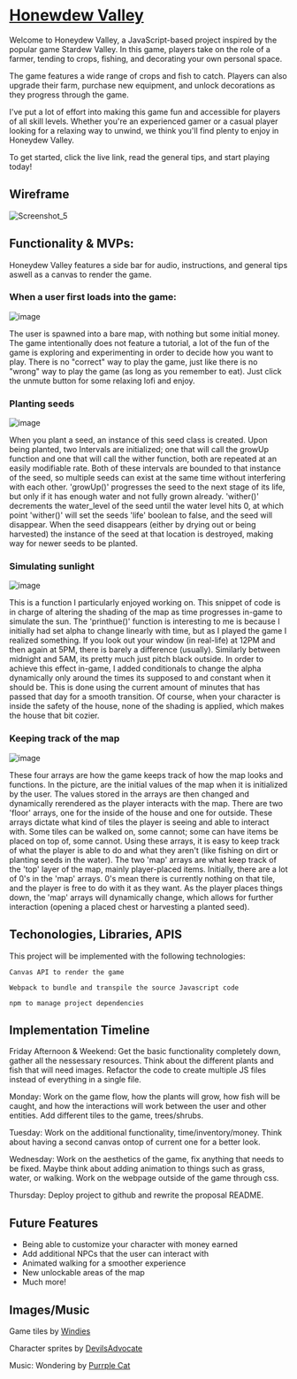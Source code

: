 # [Honewdew Valley](https://kliu33.github.io/SDV/)

Welcome to Honeydew Valley, a JavaScript-based project inspired by the popular game Stardew Valley. In this game, players take on the role of a farmer, tending to crops, fishing, and decorating your own personal space.

The game features a wide range of crops and fish to catch. Players can also upgrade their farm, purchase new equipment, and unlock decorations as they progress through the game.

I've put a lot of effort into making this game fun and accessible for players of all skill levels. Whether you're an experienced gamer or a casual player looking for a relaxing way to unwind, we think you'll find plenty to enjoy in Honeydew Valley.

To get started, click the live link, read the general tips, and start playing today!

## Wireframe
![Screenshot_5](https://user-images.githubusercontent.com/30753677/223146478-a5271a9b-e740-4063-9855-83c5d5cee60f.png)


## Functionality & MVPs:

Honeydew Valley features a side bar for audio, instructions, and general tips aswell as a canvas to render the game. 

### When a user first loads into the game:

![image](https://user-images.githubusercontent.com/30753677/223147198-6098acac-9602-410c-bcdb-a602fa3ae037.png)

The user is spawned into a bare map, with nothing but some initial money. The game intentionally does not feature a tutorial, a lot of the fun of the game is exploring and experimenting in order to decide how you want to play. There is no "correct" way to play the game, just like there is no "wrong" way to play the game (as long as you remember to eat). Just click the unmute button for some relaxing lofi and enjoy.

### Planting seeds

![image](https://user-images.githubusercontent.com/30753677/230184434-e67089dd-b5ed-406b-911f-10fa86d26f98.png)

When you plant a seed, an instance of this seed class is created. Upon being planted, two Intervals are initialized; one that will call the growUp function and one that will call the wither function, both are repeated at an easily modifiable rate. Both of these intervals are bounded to that instance of the seed, so multiple seeds can exist at the same time without interfering with each other. 'growUp()' progresses the seed to the next stage of its life, but only if it has enough water and not fully grown already. 'wither()' decrements the water_level of the seed until the water level hits 0, at which point 'wither()' will set the seeds 'life' boolean to false, and the seed will disappear. When the seed disappears (either by drying out or being harvested) the instance of the seed at that location is destroyed, making way for newer seeds to be planted.

### Simulating sunlight

![image](https://user-images.githubusercontent.com/30753677/230186703-556b3373-b6fd-49e3-a7f3-12444e5ade69.png)

This is a function I particularly enjoyed working on. This snippet of code is in charge of altering the shading of the map as time progresses in-game to simulate the sun. The 'printhue()' function is interesting to me is because I initially had set alpha to change linearly with time, but as I played the game I realized something. If you look out your window (in real-life) at 12PM and then again at 5PM, there is barely a difference (usually). Similarly between midnight and 5AM, its pretty much just pitch black outside. In order to achieve this effect in-game, I added conditionals to change the alpha dynamically only around the times its supposed to and constant when it should be. This is done using the current amount of minutes that has passed that day for a smooth transition. Of course, when your character is inside the safety of the house, none of the shading is applied, which makes the house that bit cozier.

### Keeping track of the map

![image](https://user-images.githubusercontent.com/30753677/230194691-ce740f8a-f9fb-4256-9732-2f3f5131e16c.png)

These four arrays are how the game keeps track of how the map looks and functions. In the picture, are the initial values of the map when it is initialized by the user. The values stored in the arrays are then changed and dynamically rerendered as the player interacts with the map. There are two 'floor' arrays, one for the inside of the house and one for outside. These arrays dictate what kind of tiles the player is seeing and able to interact with. Some tiles can be walked on, some cannot; some can have items be placed on top of, some cannot. Using these arrays, it is easy to keep track of what the player is able to do and what they aren't (like fishing on dirt or planting seeds in the water). The two 'map' arrays are what keep track of the 'top' layer of the map, mainly player-placed items. Initially, there are a lot of 0's in the 'map' arrays. 0's mean there is currently nothing on that tile, and the player is free to do with it as they want. As the player places things down, the 'map' arrays will dynamically change, which allows for further interaction (opening a placed chest or harvesting a planted seed).

## Techonologies, Libraries, APIS

   This project will be implemented with the following technologies:
   
    Canvas API to render the game
    
    Webpack to bundle and transpile the source Javascript code
    
    npm to manage project dependencies

## Implementation Timeline

   Friday Afternoon & Weekend: Get the basic functionality completely down, gather all the nessessary resources. Think about the different plants and fish that will need images. Refactor the code to create multiple JS files instead of everything in a single file.

   Monday: Work on the game flow, how the plants will grow, how fish will be caught, and how the interactions will work between the user and other entities. Add different tiles to the game, trees/shrubs.

   Tuesday: Work on the additional functionality, time/inventory/money. Think about having a second canvas ontop of current one for a better look.

   Wednesday: Work on the aesthetics of the game, fix anything that needs to be fixed. Maybe think about adding animation to things such as grass, water, or walking. Work on the webpage outside of the game through css.

   Thursday: Deploy project to github and rewrite the proposal README.

## Future Features

- Being able to customize your character with money earned
- Add additional NPCs that the user can interact with
- Animated walking for a smoother experience
- New unlockable areas of the map
- Much more!

## Images/Music

Game tiles by [Windies](https://forums.rpgmakerweb.com/index.php?threads/grass-tilesets-the-new-era.64531/)

Character sprites by [DevilsAdvocate](https://forums.rpgmakerweb.com/index.php?threads/diagonal-mv-sprites-chibi-tall-tall-template.74151/)

Music: Wondering by [Purrple Cat](https://purrplecat.com)
